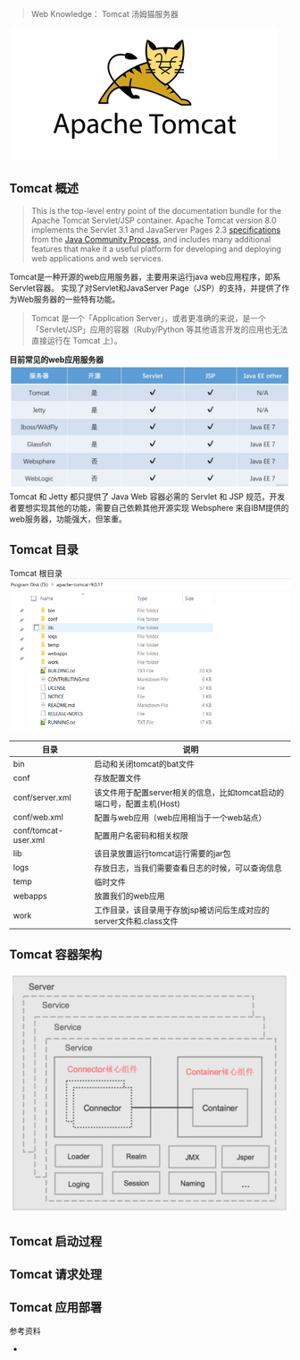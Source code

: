 > Web Knowledge： Tomcat 汤姆猫服务器

![](_assets/Web%20Server%20-%20Tomcat/1637568700607-3ee5425c-7608-4e83-b60c-e1c6ec5f3164.png)
## Tomcat 概述
>  This is the top-level entry point of the documentation bundle for the Apache Tomcat Servlet/JSP container. Apache Tomcat version 8.0 implements the Servlet 3.1 and JavaServer Pages 2.3 [specifications](https://wiki.apache.org/tomcat/Specifications) from the [Java Community Process](https://www.jcp.org/), and includes many additional features that make it a useful platform for developing and deploying web applications and web services.

Tomcat是一种开源的web应用服务器，主要用来运行java web应用程序，即系Servlet容器。
实现了对Servlet和JavaServer Page（JSP）的支持，并提供了作为Web服务器的一些特有功能。

> Tomcat 是一个「Application Server」，或者更准确的来说，是一个「Servlet/JSP」应用的容器（Ruby/Python 等其他语言开发的应用也无法直接运行在 Tomcat 上）。

**目前常见的web应用服务器**
![](_assets/Web%20Server%20-%20Tomcat/1637569335273-3546d21b-0ee2-47b5-9c46-e0291fb48871.webp)
Tomcat 和 Jetty 都只提供了 Java Web 容器必需的 Servlet 和 JSP 规范，开发者要想实现其他的功能，需要自己依赖其他开源实现
Websphere 来自IBM提供的web服务器，功能强大，但笨重。

## Tomcat 目录
Tomcat 根目录
![image.png](_assets/Web%20Server%20-%20Tomcat/1637569509264-27cd47d2-864a-47e9-9d92-9ddb67b2b6b3.png)

| 目录 | 说明 |
| --- | --- |
| bin | 启动和关闭tomcat的bat文件 |
| conf | 存放配置文件 |
| conf/server.xml | 该文件用于配置server相关的信息，比如tomcat启动的端口号，配置主机(Host) |
| conf/web.xml | 配置与web应用（web应用相当于一个web站点） |
| conf/tomcat-user.xml | 配置用户名密码和相关权限 |
| lib | 该目录放置运行tomcat运行需要的jar包 |
| logs | 存放日志，当我们需要查看日志的时候，可以查询信息 |
| temp | 临时文件 |
| webapps | 放置我们的web应用 |
| work		 | 工作目录，该目录用于存放jsp被访问后生成对应的server文件和.class文件 |

## Tomcat 容器架构
![](_assets/Web%20Server%20-%20Tomcat/1637571200591-025c315b-f9d4-49f2-beb1-46558b5a04c7.webp)
## Tomcat 启动过程
## Tomcat 请求处理
## Tomcat 应用部署

参考资料

- 

